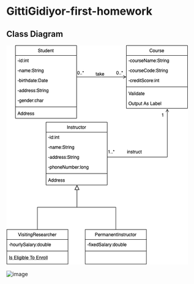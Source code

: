 # GittiGidiyor-first-homework

## Class Diagram
![image](https://github.com/113-GittiGidiyor-Java-Spring-Bootcamp/first-homework-gokselelpeze/blob/master/img/Class%20Diagram.png?raw=true)


![image](https://user-images.githubusercontent.com/58683636/128666979-67858095-80ee-4da3-a416-97e387f82ca4.png)
